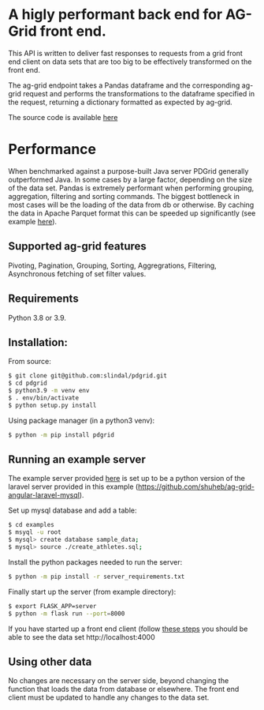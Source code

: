 # A higly performant back end for AG-Grid front end. 

This API is written to deliver fast responses to requests from a grid front end client on data sets that are too big to be effectively transformed on the front end. 

The ag-grid endpoint takes a Pandas dataframe and the corresponding ag-grid request and performs the transformations to the dataframe specified in the request, returning a dictionary formatted as expected by ag-grid.


The source code is available [here](https://github.com/slindal/pdgrid/tree/main/)

# Performance
When benchmarked against a purpose-built Java server PDGrid generally outperformed Java. In some cases by a large factor, depending on the size of the data set. Pandas is extremely performant when performing grouping, aggregation, filtering and sorting commands. The biggest bottleneck in most cases will be the loading of the data from db or otherwise. By caching the data in Apache Parquet format this can be speeded up significantly (see example [here](https://github.com/slindal/pdgrid/tree/main/examples)).

## Supported ag-grid features
Pivoting, Pagination, Grouping, Sorting, Aggregrations, Filtering, Asynchronous fetching of set filter values.

## Requirements
Python 3.8 or 3.9.

## Installation:

From source:
```bash
$ git clone git@github.com:slindal/pdgrid.git
$ cd pdgrid
$ python3.9 -m venv env
$ . env/bin/activate
$ python setup.py install
```

Using package manager (in a python3 venv):
```bash
$ python -m pip install pdgrid
```

## Running an example server
The example server provided [here](https://github.com/slindal/pdgrid/tree/main/examples) is set up to be a python version of the laravel server provided in this example (https://github.com/shuheb/ag-grid-angular-laravel-mysql).

Set up mysql database and add a table:
```bash
$ cd examples
$ msyql -u root
$ mysql> create database sample_data;
$ mysql> source ./create_athletes.sql;
```

Install the python packages needed to run the server:
```bash
$ python -m pip install -r server_requirements.txt
```

Finally start up the server (from example directory):
```bash
$ export FLASK_APP=server
$ python -m flask run --port=8000
```

If you have started up a front end client (follow [these steps](https://github.com/slindal/ag-grid-pd-grid-example#readme) you should be able to see the data set http://localhost:4000 

## Using other data
No changes are necessary on the server side, beyond changing the function that loads the data from database or elsewhere. The front end client must be updated to handle any changes to the data set.

